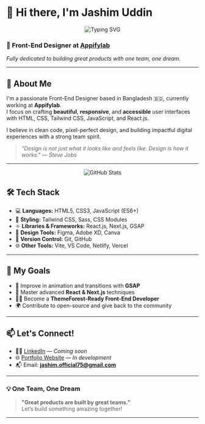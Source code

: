 # 👋 Hi there, I'm Jashim Uddin

<p align="center">
  <img src="https://readme-typing-svg.demolab.com?font=Fira+Code&size=24&duration=4000&pause=1000&center=true&vCenter=true&width=435&lines=Front-End+Designer+at+Appifylab;Building+Pixel+Perfect+UI;One+Team+One+Dream;Loving+React+%26+Tailwind+CSS" alt="Typing SVG" />
</p>

### 🎨 Front-End Designer at [Appifylab](https://appifylab.com)
*Fully dedicated to building great products with one team, one dream.*

---

## 🚀 About Me

I'm a passionate Front-End Designer based in Bangladesh 🇧🇩, currently working at **Appifylab**.  
I focus on crafting **beautiful**, **responsive**, and **accessible** user interfaces with HTML, CSS, Tailwind CSS, JavaScript, and React.js.

I believe in clean code, pixel-perfect design, and building impactful digital experiences with a strong team spirit.  
> _"Design is not just what it looks like and feels like. Design is how it works." — Steve Jobs_

---



<p align="center">
  <img src="https://github-readme-stats.vercel.app/api?username=jashimuddin&show_icons=true&theme=radical" alt="GitHub Stats" />
</p>


## 🛠 Tech Stack

- 💻 **Languages:** HTML5, CSS3, JavaScript (ES6+)
- 🎨 **Styling:** Tailwind CSS, Sass, CSS Modules
- ⚛️ **Libraries & Frameworks:** React.js, Next.js, GSAP
- 🧩 **Design Tools:** Figma, Adobe XD, Canva
- 🚀 **Version Control:** Git, GitHub
- 🌐 **Other Tools:** Vite, VS Code, Netlify, Vercel

---

## 📌 My Goals

- 🔄 Improve in animation and transitions with **GSAP**
- 🧠 Master advanced **React & Next.js** techniques
- 🧑‍💻 Become a **ThemeForest-Ready Front-End Developer**
- 🌍 Contribute to open-source and give back to the community

---

## 📫 Let's Connect!

- 🧑‍💼 [LinkedIn](https://linkedin.com) — *Coming soon*
- 🌐 [Portfolio Website](https://your-portfolio.com) — *In development*
- 📬 Email: **jashim.official75@gmail.com**

---

### 💡 One Team, One Dream

> **"Great products are built by great teams."**  
Let’s build something amazing together!

---

